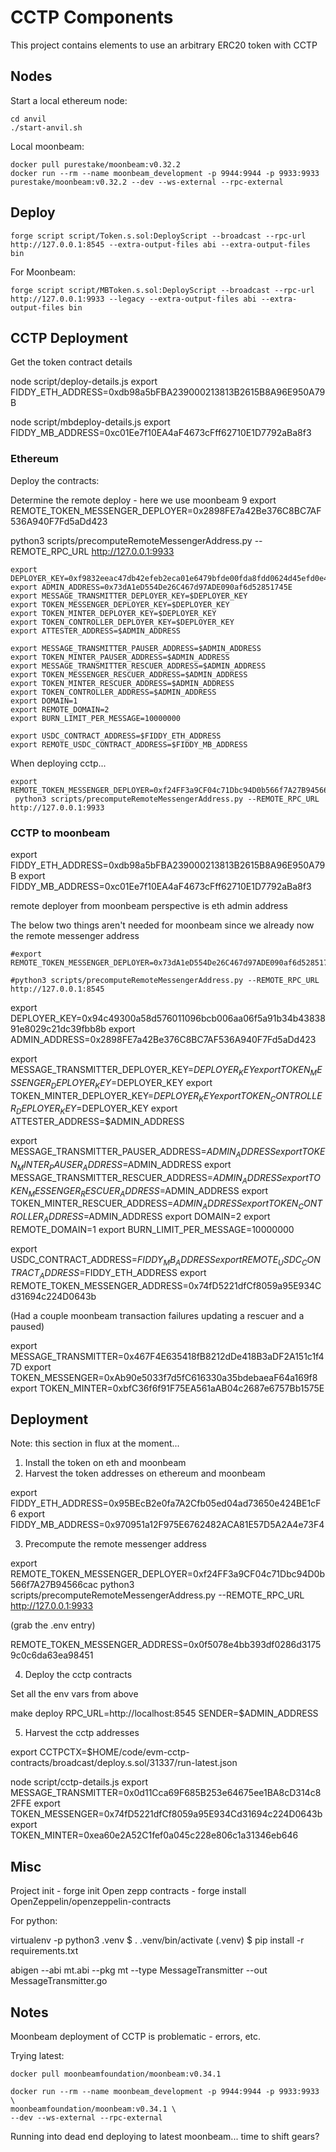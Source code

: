 # CCTP Components

This project contains elements to use an arbitrary ERC20 token with CCTP



## Nodes

Start a local ethereum node:

```
cd anvil
./start-anvil.sh
```

Local moonbeam:

```
docker pull purestake/moonbeam:v0.32.2
docker run --rm --name moonbeam_development -p 9944:9944 -p 9933:9933 purestake/moonbeam:v0.32.2 --dev --ws-external --rpc-external 
```

## Deploy

```
forge script script/Token.s.sol:DeployScript --broadcast --rpc-url http://127.0.0.1:8545 --extra-output-files abi --extra-output-files bin
```

For Moonbeam:

```
forge script script/MBToken.s.sol:DeployScript --broadcast --rpc-url http://127.0.0.1:9933 --legacy --extra-output-files abi --extra-output-files bin
```

## CCTP Deployment

Get the token contract details

node script/deploy-details.js 
export FIDDY_ETH_ADDRESS=0xdb98a5bFBA239000213813B2615B8A96E950A79B

node script/mbdeploy-details.js 
export FIDDY_MB_ADDRESS=0xc01Ee7f10EA4aF4673cFff62710E1D7792aBa8f3

### Ethereum

Deploy the contracts:

Determine the remote deploy - here we use moonbeam 9
export REMOTE_TOKEN_MESSENGER_DEPLOYER=0x2898FE7a42Be376C8BC7AF536A940F7Fd5aDd423

 python3 scripts/precomputeRemoteMessengerAddress.py --REMOTE_RPC_URL http://127.0.0.1:9933



```
export DEPLOYER_KEY=0xf9832eeac47db42efeb2eca01e6479bfde00fda8fdd0624d45efd0e4b9ddcd3b
export ADMIN_ADDRESS=0x73dA1eD554De26C467d97ADE090af6d52851745E
export MESSAGE_TRANSMITTER_DEPLOYER_KEY=$DEPLOYER_KEY
export TOKEN_MESSENGER_DEPLOYER_KEY=$DEPLOYER_KEY
export TOKEN_MINTER_DEPLOYER_KEY=$DEPLOYER_KEY
export TOKEN_CONTROLLER_DEPLOYER_KEY=$DEPLOYER_KEY
export ATTESTER_ADDRESS=$ADMIN_ADDRESS

export MESSAGE_TRANSMITTER_PAUSER_ADDRESS=$ADMIN_ADDRESS
export TOKEN_MINTER_PAUSER_ADDRESS=$ADMIN_ADDRESS
export MESSAGE_TRANSMITTER_RESCUER_ADDRESS=$ADMIN_ADDRESS
export TOKEN_MESSENGER_RESCUER_ADDRESS=$ADMIN_ADDRESS
export TOKEN_MINTER_RESCUER_ADDRESS=$ADMIN_ADDRESS
export TOKEN_CONTROLLER_ADDRESS=$ADMIN_ADDRESS
export DOMAIN=1
export REMOTE_DOMAIN=2
export BURN_LIMIT_PER_MESSAGE=10000000

export USDC_CONTRACT_ADDRESS=$FIDDY_ETH_ADDRESS
export REMOTE_USDC_CONTRACT_ADDRESS=$FIDDY_MB_ADDRESS
```

When deploying cctp...

```
export REMOTE_TOKEN_MESSENGER_DEPLOYER=0xf24FF3a9CF04c71Dbc94D0b566f7A27B94566cac
 python3 scripts/precomputeRemoteMessengerAddress.py --REMOTE_RPC_URL http://127.0.0.1:9933
```

### CCTP to moonbeam

export FIDDY_ETH_ADDRESS=0xdb98a5bFBA239000213813B2615B8A96E950A79B
export FIDDY_MB_ADDRESS=0xc01Ee7f10EA4aF4673cFff62710E1D7792aBa8f3

remote deployer from moonbeam perspective is eth admin address

The below two things aren't needed for moonbeam since we already now the
remote messenger address
```
#export REMOTE_TOKEN_MESSENGER_DEPLOYER=0x73dA1eD554De26C467d97ADE090af6d52851745E

#python3 scripts/precomputeRemoteMessengerAddress.py --REMOTE_RPC_URL http://127.0.0.1:8545
```

export DEPLOYER_KEY=0x94c49300a58d576011096bcb006aa06f5a91b34b4383891e8029c21dc39fbb8b
export ADMIN_ADDRESS=0x2898FE7a42Be376C8BC7AF536A940F7Fd5aDd423

export MESSAGE_TRANSMITTER_DEPLOYER_KEY=$DEPLOYER_KEY
export TOKEN_MESSENGER_DEPLOYER_KEY=$DEPLOYER_KEY
export TOKEN_MINTER_DEPLOYER_KEY=$DEPLOYER_KEY
export TOKEN_CONTROLLER_DEPLOYER_KEY=$DEPLOYER_KEY
export ATTESTER_ADDRESS=$ADMIN_ADDRESS

export MESSAGE_TRANSMITTER_PAUSER_ADDRESS=$ADMIN_ADDRESS
export TOKEN_MINTER_PAUSER_ADDRESS=$ADMIN_ADDRESS
export MESSAGE_TRANSMITTER_RESCUER_ADDRESS=$ADMIN_ADDRESS
export TOKEN_MESSENGER_RESCUER_ADDRESS=$ADMIN_ADDRESS
export TOKEN_MINTER_RESCUER_ADDRESS=$ADMIN_ADDRESS
export TOKEN_CONTROLLER_ADDRESS=$ADMIN_ADDRESS
export DOMAIN=2
export REMOTE_DOMAIN=1
export BURN_LIMIT_PER_MESSAGE=10000000

export USDC_CONTRACT_ADDRESS=$FIDDY_MB_ADDRESS
export REMOTE_USDC_CONTRACT_ADDRESS=$FIDDY_ETH_ADDRESS
export REMOTE_TOKEN_MESSENGER_ADDRESS=0x74fD5221dfCf8059a95E934Cd31694c224D0643b

(Had a couple moonbeam transaction failures updating a rescuer and a paused)

export MESSAGE_TRANSMITTER=0x467F4E635418fB8212dDe418B3aDF2A151c1f47D
export TOKEN_MESSENGER=0xAb90e5033f7d5fC616330a35bdebaeaF64a169f8
export TOKEN_MINTER=0xbfC36f6f91F75EA561aAB04c2687e6757Bb1575E

## Deployment 

Note: this section in flux at the moment...

1. Install the token on eth and moonbeam
2. Harvest the token addresses on ethereum and moonbeam

export FIDDY_ETH_ADDRESS=0x95BEcB2e0fa7A2Cfb05ed04ad73650e424BE1cF6
export FIDDY_MB_ADDRESS=0x970951a12F975E6762482ACA81E57D5A2A4e73F4

3. Precompute the remote messenger address

export REMOTE_TOKEN_MESSENGER_DEPLOYER=0xf24FF3a9CF04c71Dbc94D0b566f7A27B94566cac
python3 scripts/precomputeRemoteMessengerAddress.py --REMOTE_RPC_URL http://127.0.0.1:9933

(grab the .env entry)

REMOTE_TOKEN_MESSENGER_ADDRESS=0x0f5078e4bb393df0286d31759c0c6da63ea98451

4. Deploy the cctp contracts

Set all the env vars from above

make deploy RPC_URL=http://localhost:8545 SENDER=$ADMIN_ADDRESS


5. Harvest the cctp addresses


export CCTPCTX=$HOME/code/evm-cctp-contracts/broadcast/deploy.s.sol/31337/run-latest.json

node script/cctp-details.js
export MESSAGE_TRANSMITTER=0x0d11Cca69F685B253e64675ee1BA8cD314c82FFE
export TOKEN_MESSENGER=0x74fD5221dfCf8059a95E934Cd31694c224D0643b
export TOKEN_MINTER=0xea60e2A52C1fef0a045c228e806c1a31346eb646

## Misc

Project init - forge init
Open zepp contracts - forge install OpenZeppelin/openzeppelin-contracts

For python:

virtualenv -p python3 .venv
$ . .venv/bin/activate
(.venv) $ pip install -r requirements.txt

abigen --abi mt.abi --pkg mt --type MessageTransmitter --out MessageTransmitter.go


## Notes

Moonbeam deployment of CCTP is problematic - errors, etc.

Trying latest:

```
docker pull moonbeamfoundation/moonbeam:v0.34.1

docker run --rm --name moonbeam_development -p 9944:9944 -p 9933:9933  \
moonbeamfoundation/moonbeam:v0.34.1 \
--dev --ws-external --rpc-external 

```


Running into dead end deploying to latest moonbeam... time to shift gears?
